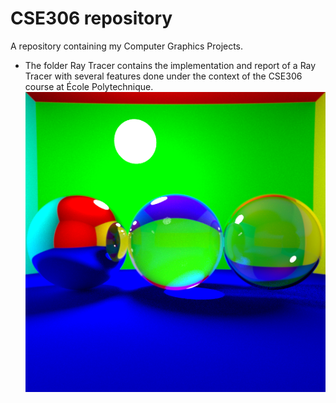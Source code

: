 # CSE306 repository
A repository containing my Computer Graphics Projects. 

- The folder Ray Tracer contains the implementation and report of a Ray Tracer with several features done under the context of the CSE306 course at École Polytechnique. <br>
![](Raytracer_Assignement1/report/images/caustics.png)
